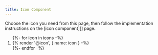 ```yaml
---
title: Icon Component
---
```


Choose the icon you need from this page, then follow the implementation instructions on the [icon component][] page.

<ol class="vui-grid vui-wrap">
{%- for icon in icons -%}
  <li class="l-grid__item">
    {% render '@icon', { name: icon } -%}
  </li>
{%- endfor -%}
</ol>

[1]: link-to-icon-component-page
